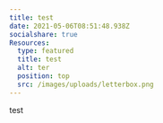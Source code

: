```yaml
---
title: test
date: 2021-05-06T08:51:48.938Z
socialshare: true
Resources:
  type: featured
  title: test
  alt: ter
  position: top
  src: /images/uploads/letterbox.png
---
```

test